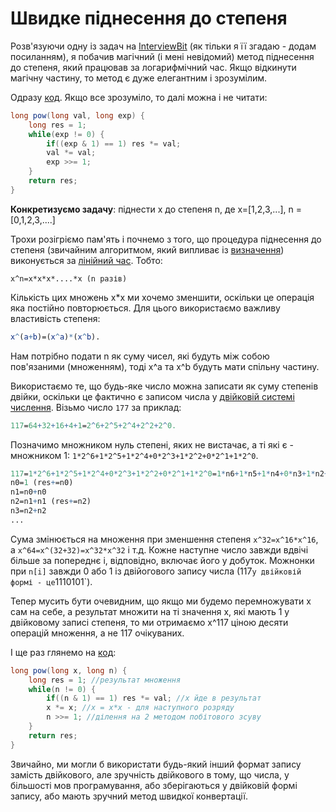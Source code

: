 # Швидке піднесення до степеня

Розв'язуючи одну із задач на [InterviewBit](https://www.interviewbit.com) (як тільки я її згадаю - додам посиланням),
я побачив магічний (і мені невідомий) метод піднесення до степеня, який працював
за логарифмічний час. Якщо відкинути магічну частину, то метод є дуже елегантним і зрозумілим.

Одразу [код](https://github.com/YaroslavHavrylovych/dsa/blob/development/algorithms/math/exponentiation_by_squaring/java/Exponentiation.java). Якщо все зрозуміло, то далі можна і не читати:

```java
long pow(long val, long exp) {
    long res = 1;
    while(exp != 0) {
        if((exp & 1) == 1) res *= val;
        val *= val;
        exp >>= 1;
    }
    return res;
}
```

**Конкретизуємо задачу**: піднести x до степеня n, де x=[1,2,3,...], n = [0,1,2,3,....]

Трохи розігріємо пам'ять і почнемо з того, що процедура піднесення до степеня (звичайним алгоритмом, 
який випливає із 
[визначення](https://uk.wikipedia.org/wiki/%D0%9F%D1%96%D0%B4%D0%BD%D0%B5%D1%81%D0%B5%D0%BD%D0%BD%D1%8F_%D0%B4%D0%BE_%D1%81%D1%82%D0%B5%D0%BF%D0%B5%D0%BD%D1%8F))
виконується за [лінійний час](https://uk.wikipedia.org/wiki/%D0%A7%D0%B0%D1%81%D0%BE%D0%B2%D0%B0_%D1%81%D0%BA%D0%BB%D0%B0%D0%B4%D0%BD%D1%96%D1%81%D1%82%D1%8C_%D0%B0%D0%BB%D0%B3%D0%BE%D1%80%D0%B8%D1%82%D0%BC%D1%83#%D0%9B%D1%96%D0%BD%D1%96%D0%B9%D0%BD%D0%B8%D0%B9_%D1%87%D0%B0%D1%81).
Тобто:

```
x^n=x*x*x*....*x (n разів)
```

Кількість цих множень x\*x ми хочемо зменшити, оскільки це операція яка постійно повторюється.
Для цього використаємо важливу властивість степеня:

```mathematica
x^(a+b)=(x^a)*(x^b).
```

Нам потрібно подати n як суму чисел, які будуть між собою пов'язаними (множенням),
тоді x^a та x^b будуть мати спільну частину.

Використаємо те, що будь-яке число можна записати як суму степенів двійки, оскільки це фактично є записом числа у 
[двійковій системі числення](https://uk.wikipedia.org/wiki/%D0%94%D0%B2%D1%96%D0%B9%D0%BA%D0%BE%D0%B2%D0%B0_%D1%81%D0%B8%D1%81%D1%82%D0%B5%D0%BC%D0%B0_%D1%87%D0%B8%D1%81%D0%BB%D0%B5%D0%BD%D0%BD%D1%8F). Візьмо число `177` за приклад:

```mathematica
117=64+32+16+4+1=2^6+2^5+2^4+2^2+2^0. 
```

Позначимо множником нуль степені, яких не вистачає, а ті які є - множником 1: `1*2^6+1*2^5+1*2^4+0*2^3+1*2^2+0*2^1+1*2^0`.

```mathematica
117=1*2^6+1*2^5+1*2^4+0*2^3+1*2^2+0*2^1+1*2^0=1*n6+1*n5+1*n4+0*n3+1*n2+0*n1+1*n0,
n0=1 (res+=n0)
n1=n0+n0
n2=n1+n1 (res+=n2)
n3=n2+n2
...
```

Сума змінюється на множення при зменшення степеня `x^32=x^16*x^16`,
а  `x^64=x^(32+32)=x^32*x^32` і т.д. Кожне наступне число завжди
вдвічі більше за попереднє і, відповідно, включає його у добуток.  Можнонки при `n[i]` завжди 0 або 1 із двійогового запису числа (117` у двійковій формі - це `1110101`).

Тепер мусить бути очевидним, що якщо ми будемо перемножувати
x сам на себе, а результат множити на ті значення x, які мають 1 у двійковому
записі степеня, то ми отримаємо x^117 ціною десяти операцій множення, а не
117 очікуваних.

І ще раз глянемо на [код](https://github.com/YaroslavHavrylovych/dsa/blob/development/algorithms/math/exponentiation_by_squaring/java/Exponentiation.java):

```java
long pow(long x, long n) {
    long res = 1; //результат множення
    while(n != 0) {
        if((n & 1) == 1) res *= val; //x йде в результат
        x *= x; //x = x*x - для наступного розряду
        n >>= 1; //ділення на 2 методом побітового зсуву
    }
    return res;
}
```

Звичайно, ми могли б використати будь-який інший формат запису замість двійкового,
але зручність двійкового в тому, що числа, у більшості мов програмування, 
або зберігаються у двійковій формі запису, або мають зручний метод швидкої конвертації.